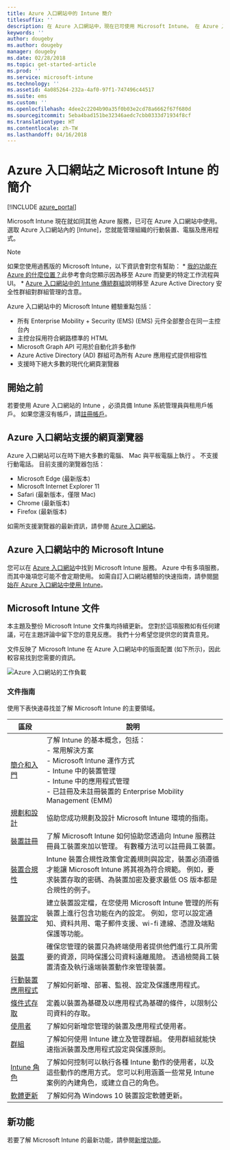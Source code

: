 ```yaml
---
title: Azure 入口網站中的 Intune 簡介
titlesuffix: ''
description: 在 Azure 入口網站中，現在已可使用 Microsoft Intune。 在 Azure 入口網站中取得 Intune 的基本概念。
keywords: ''
author: dougeby
ms.author: dougeby
manager: dougeby
ms.date: 02/28/2018
ms.topic: get-started-article
ms.prod: ''
ms.service: microsoft-intune
ms.technology: ''
ms.assetid: 4a085264-232a-4af0-97f1-747496c44517
ms.suite: ems
ms.custom: ''
ms.openlocfilehash: 4dee2c2204b90a35f0b03e2cd78a6662f67f680d
ms.sourcegitcommit: 5eba4bad151be32346aedc7cbb0333d71934f8cf
ms.translationtype: HT
ms.contentlocale: zh-TW
ms.lasthandoff: 04/16/2018
---
```

# <a name="introduction-to-microsoft-intune-in-the-azure-portal"></a>Azure 入口網站之 Microsoft Intune 的簡介


[!INCLUDE [azure_portal](./includes/azure_portal.md)]

Microsoft Intune 現在就如同其他 Azure 服務，已可在 Azure 入口網站中使用。 選取 Azure 入口網站內的 [Intune]，您就能管理組織的行動裝置、電腦及應用程式。

> [!NOTE]
> 如果您使用過舊版的 Microsoft Intune，以下資訊會對您有幫助：
>     * [我的功能在 Azure 的什麼位置？](ui-changes.md)此參考會向您顯示因為移至 Azure 而變更的特定工作流程與 UI。
>     * [Azure 入口網站中的 Intune 傳統群組](groups-get-started.md)說明移至 Azure Active Directory 安全性群組對群組管理的含意。

Azure 入口網站中的 Microsoft Intune 體驗重點包括：

- 所有 Enterprise Mobility + Security (EMS) (EMS) 元件全部整合在同一主控台內
- 主控台採用符合網路標準的 HTML
- Microsoft Graph API 可用於自動化許多動作
- Azure Active Directory (AD) 群組可為所有 Azure 應用程式提供相容性
- 支援時下絕大多數的現代化網頁瀏覽器

## <a name="before-you-start"></a>開始之前

若要使用 Azure 入口網站的 Intune ，必須具備 Intune 系統管理員與租用戶帳戶。 如果您還沒有帳戶，請[註冊帳戶](https://portal.office.com/Signup/Signup.aspx?OfferId=40BE278A-DFD1-470a-9EF7-9F2596EA7FF9&dl=INTUNE_A&ali=1#0%20)。

## <a name="supported-web-browsers-for-the-azure-portal"></a>Azure 入口網站支援的網頁瀏覽器

Azure 入口網站可以在時下絕大多數的電腦、 Mac 與平板電腦上執行 。 不支援行動電話。
目前支援的瀏覽器包括：

- Microsoft Edge (最新版本)
- Microsoft Internet Explorer 11
- Safari (最新版本，僅限 Mac)
- Chrome (最新版本)
- Firefox (最新版本)

如需所支援瀏覽器的最新資訊，請參閱 [Azure 入口網站](https://docs.microsoft.com/azure/azure-preview-portal-supported-browsers-devices)。

## <a name="microsoft-intune-in-the-azure-portal"></a>Azure 入口網站中的 Microsoft Intune

您可以在 [Azure 入口網站](https://portal.azure.com)中找到 Microsoft Intune 服務。 Azure 中有多項服務，而其中幾項您可能不會定期使用。 如需自訂入口網站體驗的快速指南，請參閱[開始在 Azure 入口網站中使用 Intune](get-started-azure.md)。

## <a name="the-microsoft-intune-documentation"></a>Microsoft Intune 文件

本主題及整份 Microsoft Intune 文件集均持續更新。 您對於這項服務如有任何建議，可在主題評論中留下您的意見反應。 我們十分希望您提供您的寶貴意見。

文件反映了 Microsoft Intune 在 Azure 入口網站中的版面配置 (如下所示)，因此較容易找到您需要的資訊。

![Azure 入口網站的工作負載](./media/azure-portal-workloads.png)

### <a name="documentation-guide"></a>文件指南

使用下表快速尋找並了解 Microsoft Intune 的主要領域。

| 區段                                                      | 說明                                                                                                                                                                                                                                                                                      |
|--------------------------------------------------------------|--------------------------------------------------------------------------------------------------------------------------------------------------------------------------------------------------------------------------------------------------------------------------------------------------|
| [簡介和入門](introduction-intune.md)       | 了解 Intune 的基本概念，包括：<br /> - 常用解決方案<br /> - Microsoft Intune 運作方式<br /> - Intune 中的裝置管理<br /> - Intune 中的應用程式管理<br /> - 已註冊及未註冊裝置的 Enterprise Mobility Management (EMM)                                                         |
| [規劃和設計](planning-guide.md)                         | 協助您成功規劃及設計 Microsoft Intune 環境的指南。                                                                                                                                                                                                             |
| [裝置註冊](device-enrollment.md)                    | 了解 Microsoft Intune 如何協助您透過向 Intune 服務註冊員工裝置來加以管理。 有數種方法可以註冊員工裝置。                                                                                                         |
| [裝置合規性](device-compliance.md)                    | Intune 裝置合規性政策會定義規則與設定，裝置必須遵循才能讓 Microsoft Intune 將其視為符合規範。 例如，要求裝置存取的密碼、為裝置加密及要求最低 OS 版本都是合規性的例子。 |
| [裝置設定](device-profiles.md)                   | 建立裝置設定檔，在您使用 Microsoft Intune 管理的所有裝置上進行包含功能在內的設定。 例如，您可以設定通知、資料共用、電子郵件支援、wi-fi 連線、憑證及端點保護等功能。              |
| [裝置](device-management.md)                              | 確保您管理的裝置只為終端使用者提供他們進行工具所需要的資源，同時保護公司資料遠離風險。 透過檢閱員工裝置清查及執行遠端裝置動作來管理裝置。                                                      |
| [行動裝置應用程式](app-management.md)                             | 了解如何新增、部署、監視、設定及保護應用程式。                                                                                                                                                                                                                             |
| [條件式存取](conditional-access.md)                  | 定義以裝置為基礎及以應用程式為基礎的條件，以限制公司資料的存取。                                                                                                                                                                                                            |
| [使用者](users-add.md)                                        | 了解如何新增您管理的裝置及應用程式使用者。                                                                                                                                                                                                                                           |
| [群組](groups-get-started.md)                              | 了解如何使用 Intune 建立及管理群組。 使用群組就能快速指派裝置及應用程式設定與保護原則。                                                                                                                                             |
| [Intune 角色](role-based-access-control.md)                 | 了解如何控制可以執行各種 Intune 動作的使用者，以及這些動作的應用方式。 您可以利用涵蓋一些常見 Intune 案例的內建角色，或建立自己的角色。                                                                                 |
| [軟體更新](windows-update-for-business-configure.md) | 了解如何為 Windows 10 裝置設定軟體更新。                                                                                                                                                                                                                                  |

## <a name="whats-new"></a>新功能

若要了解 Microsoft Intune 的最新功能，請參閱[新增功能](whats-new.md)。
